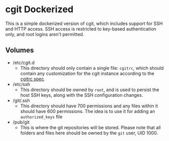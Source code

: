 # cgit Dockerized

This is a simple dockerized version of cgit, which includes support for SSH and HTTP access. SSH access is restricted to key-based authentication only, and root logins aren't permitted.

## Volumes

- /etc/cgit.d
  - This directory should only contain a single file: `cgitrc`, which should contain any customization for the cgit instance according to the [cgitrc spec](https://git.zx2c4.com/cgit/tree/cgitrc.5.txt).
- /etc/ssh
  - This directory should be owned by `root`, and is used to persist the host SSH keys, along with the SSH configuration changes.
- /git/.ssh
  - This directory should have 700 permissions and any files within it should have 600 permissions. The idea is to use it for adding an `authorized_keys` file
- /pub/git
  - This is where the git repositories will be stored. Please note that all folders and files here should be owned by the `git` user, UID 1000.

